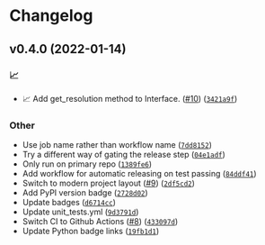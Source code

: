 # Changelog

<!--next-version-placeholder-->

## v0.4.0 (2022-01-14)
### :chart_with_upwards_trend:
* :chart_with_upwards_trend: Add get_resolution method to Interface. ([#10](https://github.com/Data-Only-Greater/convergence/issues/10)) ([`3421a9f`](https://github.com/Data-Only-Greater/convergence/commit/3421a9ff2aaed9931de1d720dbf35e7cec1e1df0))

### Other
* Use job name rather than workflow name  ([`7dd8152`](https://github.com/Data-Only-Greater/convergence/commit/7dd815204d93b65623b5152fe648a9344da06d4e))
* Try a different way of gating the release step  ([`04e1adf`](https://github.com/Data-Only-Greater/convergence/commit/04e1adf1fc1ddf10c2286aafe5ba0a63bb2fa8f2))
* Only run on primary repo  ([`1389fe6`](https://github.com/Data-Only-Greater/convergence/commit/1389fe6fe9fa4e210e48aa270ab5a39bc4df7b9c))
* Add workflow for automatic releasing on test passing  ([`84ddf41`](https://github.com/Data-Only-Greater/convergence/commit/84ddf415330f90aeec27796ea5b8b9ed5d5351d1))
* Switch to modern project layout ([#9](https://github.com/Data-Only-Greater/convergence/issues/9)) ([`2df5cd2`](https://github.com/Data-Only-Greater/convergence/commit/2df5cd2b36c69460794b7d8677bed993896cd348))
* Add PyPI version badge  ([`2728d02`](https://github.com/Data-Only-Greater/convergence/commit/2728d0244fec61b2a729289acb397a2ad2c9076b))
* Update badges  ([`d6714cc`](https://github.com/Data-Only-Greater/convergence/commit/d6714cca6026a7bccd86489ca85968ea27f16f73))
* Update unit_tests.yml ([`9d3791d`](https://github.com/Data-Only-Greater/convergence/commit/9d3791dd763c4ec33327b749742e2c015ea38e18))
* Switch CI to Github Actions ([#8](https://github.com/Data-Only-Greater/convergence/issues/8)) ([`433097d`](https://github.com/Data-Only-Greater/convergence/commit/433097d6b49cb999d6bde882cca44b2d5b197313))
* Update Python badge links ([`19fb1d1`](https://github.com/Data-Only-Greater/convergence/commit/19fb1d1302fa94cd62559baaba83cbd35f4a1019))
